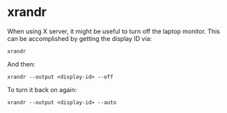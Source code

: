 # xrandr

When using X server, it might be useful to turn off the laptop monitor. This
can be accomplished by getting the display ID via:
```shell
xrandr
```

And then:
```shell
xrandr --output <display-id> --off
```

To turn it back on again:
```shell
xrandr --output <display-id> --auto
```
